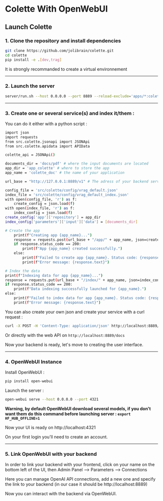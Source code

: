 # Colette With OpenWebUI

## Launch Colette

### 1. Clone the repository and install dependencies

```bash
git clone https://github.com/jolibrain/colette.git
cd colette
pip install -e .[dev,trag]
```

It is strongly recommanded to create a virtual environnement

---

### 2. Launch the server

```bash
server/run.sh --host 0.0.0.0 --port 8889 --reload-exclude='apps/*:colette_applications/*'
```

---

### 3. Create one or several service(s) and index it/them :

You can do it either with a python script :

```bash
import json
import requests
from src.colette.jsonapi import JSONApi
from src.colette.apidata import APIData

colette_api = JSONApi()

documents_dir = 'docs/pdf' # where the input documents are located
app_dir = 'app_colette' # where to store the app
app_name = 'colette_doc' # the name of your application

url_base = "http://127.0.0.1:8889/v1" # The adress of your backend server 

config_file = 'src/colette/config/vrag_default.json'
index_file = 'src/colette/config/vrag_default_index.json'
with open(config_file, 'r') as f:
    create_config = json.load(f)
with open(index_file, 'r') as f:
    index_config = json.load(f)
create_config['app']['repository'] = app_dir
index_config['parameters']['input']['data'] = [documents_dir]

# Create the app
    print(f"Creating app {app_name}...")
    response = requests.post(url_base + "/app/" + app_name, json=create_config)
    if response.status_code == 200:
        print(f"App {app_name} created successfully.")
    else:
        print(f"Failed to create app {app_name}. Status code: {response.status_code}")
        print(f"Error message: {response.text}")

# Index the data
print(f"Indexing data for app {app_name}...")
response = requests.put(url_base + "/index/" + app_name, json=index_config)
if response.status_code == 200:
    print(f"Data indexing successfully launched for {app_name}.")
else:
    print(f"Failed to index data for app {app_name}. Status code: {response.status_code}")
    print(f"Error message: {response.text}")
```

You can also create your own json and create your service with a curl request :

```bash
curl -X POST -H 'Content-Type: application/json' http://localhost:8889/v1/app/your_app_name --data @your_json.json
```

Or directly with the web API on ```http://localhost:8889/docs```

Now your backend is ready, let's move to creating the user interface.

---

### 4. OpenWebUI Instance

Install OpenWebUI : 
```bash
pip install open-webui
```

Launch the server :
```bash
open-webui serve --host 0.0.0.0 --port 4321
```
**Warning, by default OpenWebUI download several models, if you don't want them do this command before launching server : ```export HF_HUB_OFFLINE=1```**

Now your UI is ready on http://localhost:4321

On your first login you'll need to create an account.

---

### 5. Link OpenWebUI with your backend

In order to link your backend with your frontend, click on your name on the bottom left of the UI, then Admin Panel --> Parameters --> Connections 

Here you can manage OpenAI API connections, add a new one and specify the link to your backend (in our case it should be http://localhost:8889)

Now you can interact with the backend via OpenWebUI.